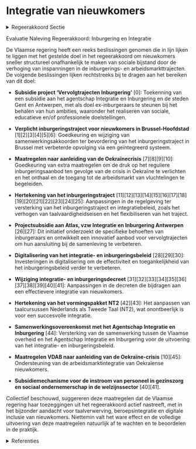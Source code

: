 # Integratie van nieuwkomers

<details>
        <summary>Regeerakkoord Sectie </summary>
        <p>2.2.7 Integratie van nieuwkomers Om ervoor te zorgen dat nieuwkomers zo snel mogelijk structureel onafhankelijk zijn van de sociale bijstand verhogen we in de hoofdstukken inburgering en werk de inspanningen in de inburgerings- en arbeidsmarkttrajecten. </p>
        </details> 

Evaluatie Naleving Regeerakkoord: Inburgering en Integratie

De Vlaamse regering heeft een reeks beslissingen genomen die in lijn lijken te liggen met het gestelde doel in het regeerakkoord om nieuwkomers sneller structureel onafhankelijk te maken van sociale bijstand door de verhoging van inspanningen in de inburgerings- en arbeidsmarkttrajecten. De volgende beslissingen lijken rechtstreeks bij te dragen aan het bereiken van dit doel:

- **Subsidie project ‘Vervolgtrajecten Inburgering’** \[0\]: Toekenning van een subsidie aan het agentschap Integratie en Inburgering en de steden Gent en Antwerpen, met als doel ex-inburgeraars te steunen bij het behalen van hun ambities, waaronder het realiseren van sociale, educatieve en/of professionele doelstellingen.
  
- **Verplicht inburgeringstraject voor nieuwkomers in Brussel-Hoofdstad** \[1\]\[2\]\[3\]\[4\]\[5\]\[6\]: Goedkeuring en wijziging van samenwerkingsakkoorden ter bevordering van het inburgeringstraject in Brussel met verbeterde opvolging via een geïntegreerd systeem.

- **Maatregelen naar aanleiding van de Oekraïnecrisis** \[7\]\[8\]\[9\]\[10\]: Goedkeuring van extra maatregelen om de druk op het reguliere inburgeringsaanbod ten gevolge van de crisis in Oekraïne te verlichten en het onthaal en de toegang tot de arbeidsmarkt van vluchtelingen te begeleiden.

- **Hertekening van het inburgeringstraject** \[11\]\[12\]\[13\]\[14\]\[15\]\[16\]\[17\]\[18\]\[19\]\[20\]\[21\]\[22\]\[23\]\[24\]\[25\]: Aanpassingen in de regelgeving ter versterking van het inburgeringstraject en integratiebeleid, zoals het verhogen van taalvaardigheidseisen en het flexibiliseren van het traject.

- **Projectsubsidie aan Atlas, vzw Integratie en Inburgering Antwerpen** \[26\]\[27\]: Dit initiatief onderzoekt de specifieke behoeften van inburgeraars en ontwikkelt een innovatief aanbod voor vervolgtrajecten om hun aansluiting bij de samenleving te verbeteren.

- **Digitalisering van het integratie- en inburgeringsbeleid** \[28\]\[29\]\[30\]: Investeringen in digitalisering om de effectiviteit en toegankelijkheid van het inburgeringsbeleid verder te verbeteren.

- **Wijziging integratie- en inburgeringsdecreet** \[31\]\[32\]\[33\]\[34\]\[35\]\[36\]\[37\]\[38\]\[39\]\[40\]\[41\]: Aanpassingen in de decreten die bijdragen aan een effectievere integratie van nieuwkomers.

- **Hertekening van het vormingspakket NT2** \[42\]\[43\]: Het aanpassen van taalcursussen Nederlands als Tweede Taal (NT2), wat onontbeerlijk is voor een succesvolle integratie.

- **Samenwerkingsovereenkomst met het Agentschap Integratie en Inburgering** \[44\]: Versterking van de samenwerking tussen de Vlaamse overheid en het Agentschap Integratie en Inburgering voor de uitvoering van het integratie- en inburgeringsbeleid.

- **Maatregelen VDAB naar aanleiding van de Oekraïne-crisis** \[10\]\[45\]: Ondersteuning van de arbeidsmarktintegratie van Oekraïense nieuwkomers.

- **Subsidiemechanisme voor de instroom van personeel in gezinszorg en sociaal ondernemerschap in de welzijnssector** \[40\]\[41\].

Collectief beschouwd, suggereren deze maatregelen dat de Vlaamse regering haar toezeggingen uit het regeerakkoord actief nastreeft, met in het bijzonder aandacht voor taalverwerving, beroepsintegratie en digitale inclusie van nieuwkomers. Niettemin valt het ware effect en de volledige uitvoering van deze maatregelen natuurlijk af te wachten en te beoordelen in de praktijk.

<details>
        <summary> Referenties</summary>
        **[\[0\]](https://beslissingenvlaamseregering.vlaanderen.be/?search=Subsidie%20project%20%E2%80%98Vervolgtrajecten%20Inburgering%27&dateOption=select&startDate=2022-12-23T09%3A00%3A00Z&endDate=2022-12-23T09%3A00%3A00Z)** : **(2022-12-23)** Subsidie project ‘Vervolgtrajecten Inburgering' 

**[\[1\]](https://beslissingenvlaamseregering.vlaanderen.be/?search=Verplicht%20inburgeringstraject%20voor%20nieuwkomers%20in%20Brussel-Hoofdstad%3A%20gewijzigde%20samenwerkingsovereenkomst&dateOption=select&startDate=2022-05-06T08%3A00%3A00Z&endDate=2022-05-06T08%3A00%3A00Z)** : **(2022-05-06)** Verplicht inburgeringstraject voor nieuwkomers in Brussel-Hoofdstad: gewijzigde samenwerkingsovereenkomst 

**[\[2\]](https://beslissingenvlaamseregering.vlaanderen.be/?search=Verplicht%20inburgeringstraject%20nieuwkomers%20Brussel-Hoofdstad%3A%20gewijzigde%20samenwerkingsakkoord%20en%20voorontwerp%20instemmingsdecreet&dateOption=select&startDate=2023-09-08T08%3A00%3A00Z&endDate=2023-09-08T08%3A00%3A00Z)** : **(2023-09-08)** Verplicht inburgeringstraject nieuwkomers Brussel-Hoofdstad: gewijzigde samenwerkingsakkoord en voorontwerp instemmingsdecreet 

**[\[3\]](https://beslissingenvlaamseregering.vlaanderen.be/?search=Verplicht%20inburgeringstraject%20voor%20nieuwkomers%20in%20Brussel-Hoofdstad%3A%20instemmingsdecreet%20gewijzigde%20samenwerkingsovereenkomst&dateOption=select&startDate=2022-01-14T09%3A00%3A00Z&endDate=2022-01-14T09%3A00%3A00Z)** : **(2022-01-14)** Verplicht inburgeringstraject voor nieuwkomers in Brussel-Hoofdstad: instemmingsdecreet gewijzigde samenwerkingsovereenkomst 

**[\[4\]](https://beslissingenvlaamseregering.vlaanderen.be/?search=Verplicht%20inburgeringstraject%20voor%20nieuwkomers%20in%20Brussel-Hoofdstad%3A%20gewijzigde%20samenwerkingsovereenkomst&dateOption=select&startDate=2022-06-03T08%3A00%3A00Z&endDate=2022-06-03T08%3A00%3A00Z)** : **(2022-06-03)** Verplicht inburgeringstraject voor nieuwkomers in Brussel-Hoofdstad: gewijzigde samenwerkingsovereenkomst 

**[\[5\]](https://beslissingenvlaamseregering.vlaanderen.be/?search=Verplicht%20inburgeringstraject%20nieuwkomers%20Brussel-Hoofdstad%3A%20gewijzigde%20samenwerkingsakkoord%20en%20voorontwerp%20instemmingsdecreet&dateOption=select&startDate=2023-11-17T09%3A00%3A00Z&endDate=2023-11-17T09%3A00%3A00Z)** : **(2023-11-17)** Verplicht inburgeringstraject nieuwkomers Brussel-Hoofdstad: gewijzigde samenwerkingsakkoord en voorontwerp instemmingsdecreet 

**[\[6\]](https://beslissingenvlaamseregering.vlaanderen.be/?search=Decreet%20gewijzigde%20samenwerkingsovereenkomst%20verplicht%20inburgeringstraject%20voor%20nieuwkomers%20in%20Brussel-Hoofdstad&dateOption=select&startDate=2022-07-15T08%3A00%3A00Z&endDate=2022-07-15T08%3A00%3A00Z)** : **(2022-07-15)** Decreet gewijzigde samenwerkingsovereenkomst verplicht inburgeringstraject voor nieuwkomers in Brussel-Hoofdstad 

**[\[7\]](https://beslissingenvlaamseregering.vlaanderen.be/?search=Maatregelen%20naar%20aanleiding%20van%20de%20Oekra%C3%AFnecrisis%20op%20het%20vlak%20van%20inburgering%20en%20integratie&dateOption=select&startDate=2022-04-29T08%3A00%3A00Z&endDate=2022-04-29T08%3A00%3A00Z)** : **(2022-04-29)** Maatregelen naar aanleiding van de Oekraïnecrisis op het vlak van inburgering en integratie 

**[\[8\]](https://beslissingenvlaamseregering.vlaanderen.be/?search=Maatregelen%20bij%20het%20Departement%20Werk%20en%20Sociale%20Economie%20naar%20aanleiding%20van%20de%20Oekra%C3%AFnecrisis&dateOption=select&startDate=2022-05-20T08%3A00%3A00Z&endDate=2022-05-20T08%3A00%3A00Z)** : **(2022-05-20)** Maatregelen bij het Departement Werk en Sociale Economie naar aanleiding van de Oekraïnecrisis 

**[\[9\]](https://beslissingenvlaamseregering.vlaanderen.be/?search=Verlenging%20maatregelen%20Departement%20Werk%20en%20Sociale%20Economie%20naar%20aanleiding%20van%20de%20Oekra%C3%AFnecrisis&dateOption=select&startDate=2023-06-09T08%3A00%3A00Z&endDate=2023-06-09T08%3A00%3A00Z)** : **(2023-06-09)** Verlenging maatregelen Departement Werk en Sociale Economie naar aanleiding van de Oekraïnecrisis 

**[\[10\]](https://beslissingenvlaamseregering.vlaanderen.be/?search=Maatregelen%20VDAB%20naar%20aanleiding%20van%20de%20Oekra%C3%AFne-crisis%20voor%202022&dateOption=select&startDate=2022-05-20T08%3A00%3A00Z&endDate=2022-05-20T08%3A00%3A00Z)** : **(2022-05-20)** Maatregelen VDAB naar aanleiding van de Oekraïne-crisis voor 2022 

**[\[11\]](https://beslissingenvlaamseregering.vlaanderen.be/?search=Wijziging%20regelgeving%20Vlaams%20integratie-%20en%20inburgeringsbeleid%3A%20hertekening%20inburgeringstraject&dateOption=select&startDate=2021-12-17T09%3A00%3A00Z&endDate=2021-12-17T09%3A00%3A00Z)** : **(2021-12-17)** Wijziging regelgeving Vlaams integratie- en inburgeringsbeleid: hertekening inburgeringstraject 

**[\[12\]](https://beslissingenvlaamseregering.vlaanderen.be/?search=Wijziging%20regelgeving%20Vlaams%20integratie-%20en%20inburgeringsbeleid%3A%20hertekening%20inburgeringstraject&dateOption=select&startDate=2021-10-22T08%3A00%3A00Z&endDate=2021-10-22T08%3A00%3A00Z)** : **(2021-10-22)** Wijziging regelgeving Vlaams integratie- en inburgeringsbeleid: hertekening inburgeringstraject 

**[\[13\]](https://beslissingenvlaamseregering.vlaanderen.be/?search=Wijziging%20regelgeving%20Vlaams%20integratie-%20en%20inburgeringsbeleid%3A%20hertekening%20inburgeringstraject&dateOption=select&startDate=2021-07-16T06%3A00%3A00Z&endDate=2021-07-16T06%3A00%3A00Z)** : **(2021-07-16)** Wijziging regelgeving Vlaams integratie- en inburgeringsbeleid: hertekening inburgeringstraject 

**[\[14\]](https://beslissingenvlaamseregering.vlaanderen.be/?search=Wijziging%20integratie-%20en%20inburgeringsdecreet&dateOption=select&startDate=2021-02-26T09%3A00%3A00Z&endDate=2021-02-26T09%3A00%3A00Z)** : **(2021-02-26)** Wijziging integratie- en inburgeringsdecreet 

**[\[15\]](https://beslissingenvlaamseregering.vlaanderen.be/?search=Aanpak%20Tijdelijk%20Werklozen&dateOption=select&startDate=2021-02-12T09%3A00%3A00Z&endDate=2021-02-12T09%3A00%3A00Z)** : **(2021-02-12)** Aanpak Tijdelijk Werklozen 

**[\[16\]](https://beslissingenvlaamseregering.vlaanderen.be/?search=Vlaams%20integratie-%20en%20inburgeringsbeleid%3A%20wijzigingsdecreet&dateOption=select&startDate=2023-12-22T09%3A00%3A00Z&endDate=2023-12-22T09%3A00%3A00Z)** : **(2023-12-22)** Vlaams integratie- en inburgeringsbeleid: wijzigingsdecreet 

**[\[17\]](https://beslissingenvlaamseregering.vlaanderen.be/?search=Vlaams%20integratie-%20en%20inburgeringsbeleid%3A%20wijzigingsdecreet&dateOption=select&startDate=2023-10-27T08%3A00%3A00Z&endDate=2023-10-27T08%3A00%3A00Z)** : **(2023-10-27)** Vlaams integratie- en inburgeringsbeleid: wijzigingsdecreet 

**[\[18\]](https://beslissingenvlaamseregering.vlaanderen.be/?search=Wijziging%20Integratie-%20en%20inburgeringsdecreet&dateOption=select&startDate=2020-12-18T09%3A00%3A00Z&endDate=2020-12-18T09%3A00%3A00Z)** : **(2020-12-18)** Wijziging Integratie- en inburgeringsdecreet 

**[\[19\]](https://beslissingenvlaamseregering.vlaanderen.be/?search=Inwerkingtreding%20wijzigingsbesluit%20uitvoering%20decreet%20integratie%20en%20inburgering&dateOption=select&startDate=2022-10-07T08%3A00%3A00Z&endDate=2022-10-07T08%3A00%3A00Z)** : **(2022-10-07)** Inwerkingtreding wijzigingsbesluit uitvoering decreet integratie en inburgering 

**[\[20\]](https://beslissingenvlaamseregering.vlaanderen.be/?search=Hertekening%20inburgeringstraject&dateOption=select&startDate=2020-07-17T08%3A00%3A00Z&endDate=2020-07-17T08%3A00%3A00Z)** : **(2020-07-17)** Hertekening inburgeringstraject 

**[\[21\]](https://beslissingenvlaamseregering.vlaanderen.be/?search=Doelgroepverminderingen%20sociale%20zekerheidsbijdragen%20en%20aanwervingsincentives%20voor%20langdurig%20werkzoekenden&dateOption=select&startDate=2021-11-12T09%3A00%3A00Z&endDate=2021-11-12T09%3A00%3A00Z)** : **(2021-11-12)** Doelgroepverminderingen sociale zekerheidsbijdragen en aanwervingsincentives voor langdurig werkzoekenden 

**[\[22\]]** : **(2020-01-31)**  

**[\[23\]](https://beslissingenvlaamseregering.vlaanderen.be/?search=Aanpak%20van%20discriminatie%20binnen%20de%20sectoren&dateOption=select&startDate=2020-12-18T09%3A00%3A00Z&endDate=2020-12-18T09%3A00%3A00Z)** : **(2020-12-18)** Aanpak van discriminatie binnen de sectoren 

**[\[24\]](https://beslissingenvlaamseregering.vlaanderen.be/?search=Uitvoeringsbesluit%20individueel%20maatwerk%3A%20wijziging%20leeftijdsgrenzen%20doelgroepvermindering%20voor%20personen%20zonder%20recente%2C%20duurzame%20werkervaring&dateOption=select&startDate=2023-12-22T09%3A00%3A00Z&endDate=2023-12-22T09%3A00%3A00Z)** : **(2023-12-22)** Uitvoeringsbesluit individueel maatwerk: wijziging leeftijdsgrenzen doelgroepvermindering voor personen zonder recente, duurzame werkervaring 

**[\[25\]](https://beslissingenvlaamseregering.vlaanderen.be/?search=Inwerkingtreding%20wijzigingsbesluit%20integratie%20en%20inburgering&dateOption=select&startDate=2022-04-22T08%3A00%3A00Z&endDate=2022-04-22T08%3A00%3A00Z)** : **(2022-04-22)** Inwerkingtreding wijzigingsbesluit integratie en inburgering 

**[\[26\]](https://beslissingenvlaamseregering.vlaanderen.be/?search=Projectsubsidie%20aan%20Atlas%2C%20vzw%20Integratie%20en%20Inburgering%20Antwerpen%2C%20voor%20project%20%E2%80%98Vervolgtrajecten%20na%20inburgering%E2%80%99&dateOption=select&startDate=2021-12-10T09%3A00%3A00Z&endDate=2021-12-10T09%3A00%3A00Z)** : **(2021-12-10)** Projectsubsidie aan Atlas, vzw Integratie en Inburgering Antwerpen, voor project ‘Vervolgtrajecten na inburgering’ 

**[\[27\]](https://beslissingenvlaamseregering.vlaanderen.be/?search=Atlas%20vzw%3A%20verlenging%20looptijd%20project%20%27Vervolgtrajecten%20na%20Inburgering%27&dateOption=select&startDate=2023-12-08T09%3A00%3A00Z&endDate=2023-12-08T09%3A00%3A00Z)** : **(2023-12-08)** Atlas vzw: verlenging looptijd project 'Vervolgtrajecten na Inburgering' 

**[\[28\]](https://beslissingenvlaamseregering.vlaanderen.be/?search=Plan%20Vlaamse%20Veerkracht%3A%20Digitaliseringsprojecten%20inburgering&dateOption=select&startDate=2022-07-15T08%3A00%3A00Z&endDate=2022-07-15T08%3A00%3A00Z)** : **(2022-07-15)** Plan Vlaamse Veerkracht: Digitaliseringsprojecten inburgering 

**[\[29\]](https://beslissingenvlaamseregering.vlaanderen.be/?search=Plan%20Vlaamse%20Veerkracht%3A%20Digitalisering%20integratie%20en%20inburgering&dateOption=select&startDate=2022-11-18T09%3A00%3A00Z&endDate=2022-11-18T09%3A00%3A00Z)** : **(2022-11-18)** Plan Vlaamse Veerkracht: Digitalisering integratie en inburgering 

**[\[30\]](https://beslissingenvlaamseregering.vlaanderen.be/?search=Plan%20Vlaamse%20Veerkracht%3A%20Digitalisering%20integratie%20en%20inburgering&dateOption=select&startDate=2021-09-17T08%3A00%3A00Z&endDate=2021-09-17T08%3A00%3A00Z)** : **(2021-09-17)** Plan Vlaamse Veerkracht: Digitalisering integratie en inburgering 

**[\[31\]](https://beslissingenvlaamseregering.vlaanderen.be/?search=Wijziging%20integratie-%20en%20inburgeringsdecreet&dateOption=select&startDate=2021-05-07T08%3A00%3A00Z&endDate=2021-05-07T08%3A00%3A00Z)** : **(2021-05-07)** Wijziging integratie- en inburgeringsdecreet 

**[\[32\]](https://beslissingenvlaamseregering.vlaanderen.be/?search=Wijziging%20integratie-%20en%20inburgeringsdecreet&dateOption=select&startDate=2021-07-09T08%3A00%3A00Z&endDate=2021-07-09T08%3A00%3A00Z)** : **(2021-07-09)** Wijziging integratie- en inburgeringsdecreet 

**[\[33\]](https://beslissingenvlaamseregering.vlaanderen.be/?search=Wijziging%20van%20de%20statuten%20van%20het%20Agentschap%20Integratie%20en%20Inburgering&dateOption=select&startDate=2021-03-05T09%3A00%3A00Z&endDate=2021-03-05T09%3A00%3A00Z)** : **(2021-03-05)** Wijziging van de statuten van het Agentschap Integratie en Inburgering 

**[\[34\]](https://beslissingenvlaamseregering.vlaanderen.be/?search=Agentschap%20Integratie%20en%20Inburgering%3A%20jaarverslag%202020&dateOption=select&startDate=2021-07-16T06%3A00%3A00Z&endDate=2021-07-16T06%3A00%3A00Z)** : **(2021-07-16)** Agentschap Integratie en Inburgering: jaarverslag 2020 

**[\[35\]]** : **(2020-06-12)**  

**[\[36\]](https://beslissingenvlaamseregering.vlaanderen.be/?search=Ketenaansprakelijkheid%3A%20tegengaan%20constructies%20om%20de%20verantwoordelijkheid%20bij%20illegale%20tewerkstelling%20van%20buitenlandse%20werknemers%20te%20ontlopen&dateOption=select&startDate=2022-12-09T09%3A00%3A00Z&endDate=2022-12-09T09%3A00%3A00Z)** : **(2022-12-09)** Ketenaansprakelijkheid: tegengaan constructies om de verantwoordelijkheid bij illegale tewerkstelling van buitenlandse werknemers te ontlopen 

**[\[37\]](https://beslissingenvlaamseregering.vlaanderen.be/?search=Conceptnota%3A%20%22Flankerende%20activeringsaanpak%20voor%20de%20verplichte%20inschrijving%20van%20leefloongerechtigden%22&dateOption=select&startDate=2023-04-28T08%3A00%3A00Z&endDate=2023-04-28T08%3A00%3A00Z)** : **(2023-04-28)** Conceptnota: "Flankerende activeringsaanpak voor de verplichte inschrijving van leefloongerechtigden" 

**[\[38\]](https://beslissingenvlaamseregering.vlaanderen.be/?search=Ketenaansprakelijkheid%3A%20tegengaan%20constructies%20om%20de%20verantwoordelijkheid%20bij%20illegale%20tewerkstelling%20van%20buitenlandse%20werknemers%20te%20ontlopen&dateOption=select&startDate=2023-02-17T09%3A00%3A00Z&endDate=2023-02-17T09%3A00%3A00Z)** : **(2023-02-17)** Ketenaansprakelijkheid: tegengaan constructies om de verantwoordelijkheid bij illegale tewerkstelling van buitenlandse werknemers te ontlopen 

**[\[39\]](https://beslissingenvlaamseregering.vlaanderen.be/?search=Hertekening%20vormingspakket%20NT2%3A%20wijzigingsdecreet&dateOption=select&startDate=2022-02-11T09%3A00%3A00Z&endDate=2022-02-11T09%3A00%3A00Z)** : **(2022-02-11)** Hertekening vormingspakket NT2: wijzigingsdecreet 

**[\[40\]](https://beslissingenvlaamseregering.vlaanderen.be/?search=Instroom%20personeel%20gezinszorg%3A%20subsidiemechanisme&dateOption=select&startDate=2023-08-31T08%3A00%3A00Z&endDate=2023-08-31T08%3A00%3A00Z)** : **(2023-08-31)** Instroom personeel gezinszorg: subsidiemechanisme 

**[\[41\]](https://beslissingenvlaamseregering.vlaanderen.be/?search=Instroom%20personeel%20gezinszorg%3A%20subsidiemechanisme&dateOption=select&startDate=2023-06-23T08%3A00%3A00Z&endDate=2023-06-23T08%3A00%3A00Z)** : **(2023-06-23)** Instroom personeel gezinszorg: subsidiemechanisme 

**[\[42\]](https://beslissingenvlaamseregering.vlaanderen.be/?search=Hertekening%20vormingspakket%20NT2%3A%20wijzigingsdecreet&dateOption=select&startDate=2022-04-22T08%3A00%3A00Z&endDate=2022-04-22T08%3A00%3A00Z)** : **(2022-04-22)** Hertekening vormingspakket NT2: wijzigingsdecreet 

**[\[43\]](https://beslissingenvlaamseregering.vlaanderen.be/?search=Hertekening%20vormingspakket%20NT2%3A%20wijzigingsdecreet&dateOption=select&startDate=2022-06-24T08%3A00%3A00Z&endDate=2022-06-24T08%3A00%3A00Z)** : **(2022-06-24)** Hertekening vormingspakket NT2: wijzigingsdecreet 

**[\[44\]](https://beslissingenvlaamseregering.vlaanderen.be/?search=Samenwerkingsovereenkomst%20Agentschap%20Integratie%20en%20Inburgering&dateOption=select&startDate=2021-02-12T09%3A00%3A00Z&endDate=2021-02-12T09%3A00%3A00Z)** : **(2021-02-12)** Samenwerkingsovereenkomst Agentschap Integratie en Inburgering 

**[\[45\]](https://beslissingenvlaamseregering.vlaanderen.be/?search=Doelgroepverminderingen%20sociale%20zekerheidsbijdragen%20en%20aanwervingsincentives%20voor%20langdurig%20werkzoekenden&dateOption=select&startDate=2022-01-14T09%3A00%3A00Z&endDate=2022-01-14T09%3A00%3A00Z)** : **(2022-01-14)** Doelgroepverminderingen sociale zekerheidsbijdragen en aanwervingsincentives voor langdurig werkzoekenden 
        </details> 

